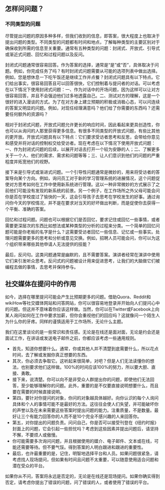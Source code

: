## 怎样问问题？

### 不同类型的问题

尽管提出问题的原因多种多样，但我们收到的信息，即答案，很大程度上也取决于提出问题的类型。不同类型的问题都有时间和地点，了解每种类型的主要区别对于确保收到所需的信息至关重要。通常有五种类型的问题：封闭式、开放式、引导式或渐近式问题、回忆和过程问题以及反问。

封闭式问题通常很容易回答。作为答案的选择，通常是“是”或“否”，具体取决于问题。例如，你完成任务了吗？有时封闭式问题需要从可能的选项列表中做出选择。例如，您是想休息一下吃午饭还是继续工作并点餐？封闭式问题具有以下特点。它们给出事实，很容易回答且可以回答很快，它们控制着与提问者的对话。可以考虑在以下情况下使用封闭式问题：一、作为对话中的开场问题，因为这样可以让对方很容易回答，并且不会强迫他们过多地透露自己。二、测试对方的理解，这是一个很好的进入漫谈的方式。为了在对方身上建立预期的积极或消极心态，可以问连续的答案又明显的问题。例如，对现任经理满意吗？他们给了你需要的东西吗？还需要任何额外的资源吗？

相对于封闭式问题，开放式问题允许更长的响应时间，因此看起来更具创造性，你也可以从询问的人那里获得更多信息。有很多不同类型的开放式问题，有些比其他的更开放。开放式问题具有以下特点：它们要求受访者思考和反思，会带给你意见和感受并将对话的控制权交给受访者。现在考虑在以下情况下使用开放式问题：一、作为封闭式问题的后续，以展开对话去打开一个较为安静的人；二、了解更多关于一个人、他们的需求、需求和问题等等；三、让人们意识到他们的问题的严重程度并拓宽他们的视野。

接下来是引导式或渐进式问题。一个引导性问题通常是微妙的，用来将受访者的答案导向某个方向。例如，询问员工对于新的学习管理系统的进展情况，这个问题促使对方思考如何在工作中使用新系统进行管理。这以一种非常微妙的方式展示了之前他们可能没有发现的新系统的前景。另一个例子，在工作场所之外父母可能会问你是否在学校度过了愉快的一天，这会引导孩子去思考在学校发生的好事。通过询问你今天的学校情况，并不是在要求对当天的好坏做出判断，而是促使你去获得一个平衡、准确的答案。

回忆和过程问题。问题也可以根据它们是否回忆，要求记住或回忆一些事情，或者需要更深层次的东西比如想法或某种类型的分析的过程来分类。一个简单的回忆问题可能是你老板的名字是什么？这需要受访者回忆一些信息、记忆或一些事实。处理问题需要更多的思考和分析或意见交换。例如，招聘人员可能会问，你可以为这个组织带来哪些其他申请人无法提供的技能？

最后，反问句。这类问题通常是幽默的，且不需要答案。演讲者经常在演讲中使用它们来引发听众思考。反问式的问题被设计用来促进思考，让我们的大脑做它们被编程去做的事情，去思考并保持参与。


## 社交媒体在提问中的作用

如今，选择在哪里提问可能会产生比预期更多的问题。借助Quora、Reddit和 wikiHow等社交媒体网站和问答网站，你可以很容易地登录并开始向人们提问心中的问题。但这并不意味着你应该这样做。当然，你可以在Twitter或Facebook上向某人询问如何在工作中要求加薪，但你会重视他们的回应吗？这就像问一个陌生人为什么你的牙疼。同样的谨慎适用于工作场所，无论什么主题。

我们在这里谈论的是一些常识和责任感。无论是在线还是面对面，无论是约会还是面试工作，在讲话或发送电子邮件之前，你都应该考虑一些通用规则。

- 首先，知道你想要什么。通常，你或其他人并不清楚到底需要什么，所以花点时间，去了解或发掘你真正想要的东西。
- 其次，你必须去争取它。这听起来很简单，对吧？但是人们无法读懂你的想法，也别要求他们这样做。100%的时间应该100%的努力，所以要大胆、直接、勇敢。
- 接下来，说清楚。你可以向不是非受众人群提出你的问题，即使他们无法回答，至少能够理解你的问题。此外，重要的是不仅要直接说明想要什么，而且要在需要的时候直接说明。
- 第四，要针对你提问的对象，你问的对象越具体越好。向你认识的每个人询问具体和个人的事情可能不是最好的方法。这往往会使人们失望，并可能破坏你的声誉以及在未来需要这些答案时提出问题的能力。注重质量，不是数量。最好让三个有能力回答你的人而不是10个完全不感兴趣的人来回答你。
- 第五，对你提出的问题负责。问问自己，你是否可以接受刊登在《纽约时报》封面上的问题，它会引起一些担忧吗？考虑到这些因素并提出问题后，请坚持不懈，不要烦人或傲慢。
- 你可能需要多次询问问题，并且根据使用的媒介、电子邮件、文本或在线，可能还需要等待。但不要气馁。得到答案的人明白跟进和跟进的重要性。
- 最后，也许最重要的是，记住，明智地选择平台和人员。如果问题很紧急，请考虑找人现场提问，但如果有时间且问题不太重要，可以随意使用适合问题和潜在受众的平台。

如果你从不问，答案将永远是否定的，无论是在线还是现场提问。如果你确实得到否定，请考虑你提出了错误的问题，问了错误的人，或者使用了错误的平台。
